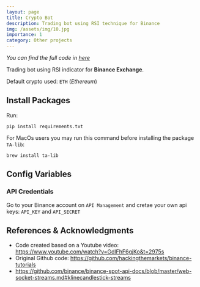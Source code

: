 ```yaml
---
layout: page
title: Crypto Bot
description: Trading bot using RSI technique for Binance
img: /assets/img/10.jpg
importance: 1
category: Other projects
---
```


*You can find the full code in [here](https://github.com/DanielDaCosta/crypto-bot)*

Trading bot using RSI indicator for **Binance Exchange**. 

Default crypto used: `ETH` (*Ethereum*)

## Install Packages
Run:
```
pip install requirements.txt
```

For MacOs users you may run this command before installing the package `TA-lib`:
```
brew install ta-lib
```

## Config Variables
### API Credentials
Go to your Binance account on `API Management` and cretae your own api keys: `API_KEY` and `API_SECRET`

## References & Acknowledgments
- Code created based on a Youtube video: https://www.youtube.com/watch?v=GdlFhF6gjKo&t=2975s
- Original Github code: https://github.com/hackingthemarkets/binance-tutorials
- https://github.com/binance/binance-spot-api-docs/blob/master/web-socket-streams.md#klinecandlestick-streams
